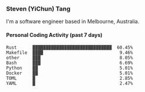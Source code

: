 ### Steven (YiChun) Tang

I'm a software engineer based in Melbourne, Australia.

#### Personal Coding Activity (past 7 days)
```
Rust      ▓▓▓▓▓▓▓▓▓▓▓▓▓▓▓▓▓▓▓▓▓▓▓▓▓▓▓▓▓▓  60.45%
Makefile  ▓▓▓▓                             9.46%
other     ▓▓▓                              8.05%
Bash      ▓▓▓                              6.69%
Python    ▓▓                               5.01%
Docker    ▓▓                               5.01%
TOML      ▓                                2.85%
YAML      ▓                                2.47%
```
